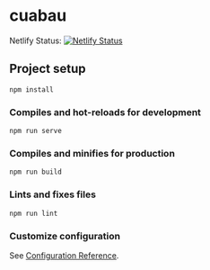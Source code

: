 # cuabau
Netlify Status: 
[![Netlify Status](https://api.netlify.com/api/v1/badges/15ec90a6-483c-4076-983d-a137b3c863d5/deploy-status)](https://app.netlify.com/sites/suspicious-noyce-1359be/deploys)


## Project setup
```
npm install
```

### Compiles and hot-reloads for development
```
npm run serve
```

### Compiles and minifies for production
```
npm run build
```

### Lints and fixes files
```
npm run lint
```

### Customize configuration
See [Configuration Reference](https://cli.vuejs.org/config/).
